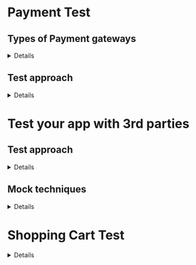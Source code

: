 # Payment Test
## Types of Payment gateways
<details>
  
- **Hosted payment gateways**: These gateways **redirect the customer to the payment service provider’s platform to complete the transaction**. After the customer completes the payment, they are redirected to the business’s website. This method benefits businesses because it outsources most of the security requirements to the payment service provider. Examples of hosted payment gateways include **PayPal and Stripe**.

- **Self-hosted payment gateways**: These gateways **collect payment details from the customer within the business’s website or application, then send the data to the payment gateway’s URL**. Some gateways require the business to capture the payment data in a specific format, while others offer more flexibility. This method puts greater security obligations on the business because it needs to handle and secure the payment data.

- **API-hosted payment gateways**: These gateways **let businesses integrate payment processing capabilities into their websites or mobile applications using the gateway’s application programming interface (API)**. API-hosted payment gateways provide a better user experience because customers do not need to leave the business’s platform to complete the transaction, as required with hosted gateways. Note that this type of payment gateway has the same security obligations as self-hosted payment gateways.

- **Local bank integration gateways**: This type of gateway **redirects the customer to the website of their chosen BANK to complete the payment**. After the transaction is processed, the customer is redirected to the business’s site, where the payment status is displayed. This method is straightforward but might not provide the best user experience because the customer has to leave the business’s site to complete the payment.

</details>

## Test approach
<details>

![image](https://github.com/user-attachments/assets/4304f929-a0ef-4197-b848-7d9623116306)

**Functional testing**: This type of testing checks that the payment system operates according to its specified requirements by verifying payment processing, transaction statuses, refunds, chargebacks, and reconciliation processes.
- Transaction processing
  - Successful transaction: Verify that a payment can be processed successfully using valid payment details. Check whether the transaction status is updated correctly and whether the funds are transferred as expected.
  - Failed transaction: Test with invalid card details or insufficient funds to check whether the transaction fails as expected and the user receives a clear error message.
  - Pending transaction: Some transactions might not be processed instantly and could be marked as pending. Verify that pending transactions are handled correctly and updated once they are processed.
- Card information
  - Card validity: Test with expired, invalid, or blocked cards to check whether the system properly validates card details.
  - Save card information: If the gateway lets users save their card details for future transactions, test the save functionality to confirm the data is securely stored and correctly retrieved for subsequent transactions.

- Refunds and chargebacks
  - Initiate refunds: Test the process of initiating a refund through the gateway, and verify that the transaction reverses correctly.
  - Chargeback process: Test the workflow for handling chargebacks, confirming the business can respond to and manage chargeback disputes.

- Error handling and messaging
  - Connection issues: Simulate network or server issues to test how the gateway handles connection failures, checking that users receive clear and appropriate messages.
  - Timeouts: Test how the system handles timeouts, at the front end (user interface) and back end (server or API level).

**Integration testing**
- API integration: Verify that the payment gateway’s API correctly integrates with the business’s system.
- Third-party integrations: If the gateway integrates with other services (such as shipping, tax calculation, or fraud detection), test these integrations for correct functionality.

</details>

# Test your app with 3rd parties
## Test approach
<details>

Testing third-party APIs is super important to make sure our apps work properly with external services.
Depending on the type and purpose of the third-party API, different testing approaches may be necessary to verify integration with your web app. 
- On testing environments, developers integrated to the provided sandbox to test functionality (e.g payment gateways like Paypal, Stripe..). On Production, integrated to real systems, teser should use test account (that registered to bank) to perform testing
- Mocking involves creating a simulated version of the third-party API that mimics its behavior,
- while stubbing involves creating a simplified version that returns predefined responses.
- Contract testing verifies that the third-party API adheres to a predefined contract or specification,
- and live testing calls the actual API and observes its responses and behavior.

Mocking and stubbing are useful for testing logic and edge cases without relying on external service availability or performance, while contract testing is beneficial for verifying compatibility and consistency. Live testing is best for testing performance, reliability, and security, but requires more resources, time, and caution.

</details>

## Mock techniques
<details>

With mocking, developers can create dummy responses from the API to imitate different situations like success, failures, timeouts, and dealing with big data. This way, we can run tests without relying on external services, making sure our results are consistent and predictable.

Scenarios for using mock in Third Party API

1. **Scenario 1: Testing Error Handling**
Your application interacts with a payment gateway API to process transactions. You need to test how your application handles error responses from the payment gateway, such as insufficient balance, expired tokens, or server errors.

Why Mocking is Needed:

Despite having the test or sandbox environment setup, it is always super hard to test insufficient balance scenarios as the external providers do not care about giving test support for these. Mocking the payment gateway API allows you to simulate error responses and test your application’s error-handling logic without affecting real data or transactions.

2. **Scenario 2: Testing Rate Limiting**
In your application, you’ve connected with a weather forecast API to keep users updated on the weather. This API has set limits to maintain fairness and prevent misuse. Now, you’re tasked with checking how your application handles situations where the weather forecast API sends back rate-limited responses. This means you’ll need to simulate scenarios where the API reaches its limits and see how your application responds accordingly, ensuring a seamless user experience despite these limitations.

Why Mocking is Needed:

Testing rate limiting with the live weather forecast API may lead to your application being temporarily blocked or restricted due to exceeding the rate limits. Mocking the weather forecast API allows you to simulate rate-limited responses and test how your application gracefully handles such scenarios, such as implementing retry logic or displaying informative messages to users.

3. **Scenario 3: Testing Network Errors**
Your application depends on a third-party geolocation API to fetch location data for user profiles. Now, it’s crucial to examine how your application reacts when confronted with network errors such as connection timeouts, DNS resolution failures, or server unavailability. This entails conducting rigorous testing to replicate these error conditions and assess your application’s resilience. By simulating these network error scenarios during testing, you can verify that your application handles them effectively, ensuring uninterrupted functionality for users even in the face of network challenges.

Why Mocking is Needed:

Trying to test network errors with the actual geolocation API may not always work well because network conditions can change and give you unreliable test results. Instead, using a mock geolocation API lets you create and control network errors in a safe setup. This way, you can make sure your app handles these errors correctly, like showing error messages to users or trying requests again if they fail.

4. **Scenario 4: Testing Large Data Responses**
Your application interacts with a third-party product catalog API to retrieve product information for an e-commerce platform. You need to test how your application handles large data responses from the product catalog API, such as paginated responses or responses with a high number of products.

Why Mocking is Needed:

Testing large data responses with the live product catalog API may impact performance and scalability, especially during automated tests or continuous integration pipelines. Mocking the product catalog API allows you to generate mock responses with large data sets and test how your application efficiently processes and displays the data, such as implementing pagination or optimising resource usage.

In each of these scenarios, mocking the third-party API is essential to simulate various conditions and behaviours without relying on live production environments. Mocking enables you to conduct thorough and controlled tests, ensuring that your application behaves as expected under different scenarios and conditions while minimising risks and dependencies on external services.

</details>

# Shopping Cart Test
<details>
  
- Add To Cart: check product info and observe price in case of quantity changed
  - Single Product (quantity = 1) Add To Cart
  - Single Product (quantity > 1) Add To Cart
  - Multiple Products Add To Cart
  - The added products will be removed in case of unavailable
- Remove From Cart: observe price in case of quantity changed
  - Reduce quantity = 0
  - Reduce quantity = quantity - 1
  - Use remove button
- Checkout: with valid and invalid payment details and checkout details (customer, shipping address..)
  - Guest Checkout
  - Registered Checkout 
- Gift Coupon
  - One-Time Discount Coupon
  - One-Time Discount Coupon Duplicacy (previously use)
  - Coupon Invalid Code
  - Automatic discount
- Payment options: the payment accepted by bussiness site (bank, electric wallet, paypal, stripe..) for both valid and invalid payment details and observe the accout balance
- Checkout status: approved, paid, shipping status..
- APIs test make sure validation perform both front end and back end

</details>
